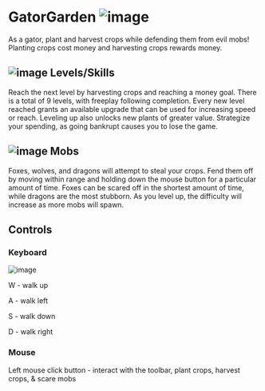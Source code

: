 # GatorGarden ![image](https://github.com/user-attachments/assets/11f3afe6-5428-4d60-9253-614a8fd4f2c5)
As a gator, plant and harvest crops while defending them from evil mobs! Planting crops cost money and harvesting crops rewards money.

## ![image](https://github.com/user-attachments/assets/5c4b7b57-a124-4333-98fc-3382344a5f7b) Levels/Skills

Reach the next level by harvesting crops and reaching a money goal. There is a total of 9 levels, with freeplay following completion. Every new level reached grants an available upgrade that can be used for increasing speed or reach. Leveling up also unlocks new plants of greater value. Strategize your spending, as going bankrupt causes you to lose the game.

## ![image](https://github.com/user-attachments/assets/0d6d51fa-92f7-48b7-8358-d780bdd37fc3) Mobs
Foxes, wolves, and dragons will attempt to steal your crops. Fend them off by moving within range and holding down the mouse button for a particular amount of time. Foxes can be scared off in the shortest amount of time, while dragons are the most stubborn. As you level up, the difficulty will increase as more mobs will spawn.

## Controls
### Keyboard
![image](https://github.com/user-attachments/assets/591c5c6d-d726-4407-9a5a-16def0749c18)

W - walk up

A - walk left

S - walk down

D - walk right

### Mouse
Left mouse click button - interact with the toolbar, plant crops, harvest crops, & scare mobs
